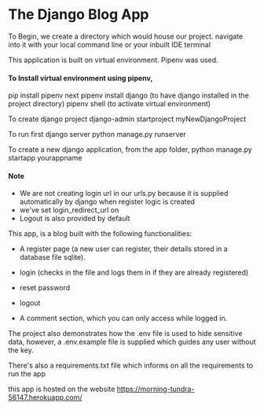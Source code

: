 # The Django Blog App
To Begin, we create a directory which would house our project.
navigate into it with your local command line or your inbuilt IDE terminal

This application is built on virtual environment. Pipenv was used.

#### To Install virtual environment using pipenv,
pip install pipenv
next
pipenv install django (to have django installed in the project directory)
pipenv shell (to activate virtual environment)

To create django project
	django-admin startproject myNewDjangoProject

To run first django server
	python manage.py runserver

To create a new django application, from the app folder,
	python manage.py startapp yourappname

#### Note	
- We are not creating login url in our urls.py because it is supplied automatically by django when register 
logic is created
- we've set login_redirect_url on
- Logout is also provided by default
	
This app, is a blog built with the following functionalities:

-    A register page (a new user can register, their details stored in a database file sqlite). 

-    login (checks in the file and logs them in if they are already registered)

-    reset password

-    logout

-    A comment section, which you can only access while logged in.

The project also demonstrates how the .env file is used to hide sensitive data, however, a .env.example file is 
supplied which guides any user without the key.

There's also a requirements.txt file which informs on all the requirements to run the app

this app is hosted on the website https://morning-tundra-56147.herokuapp.com/